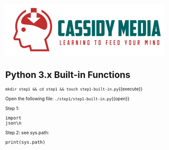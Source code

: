 ![CassidyMedia Logo](./assets/color_logo_no_background.png)
# Python 3.x Built-in Functions
`mkdir step1 && cd step1 && touch step1-built-in.py`{{execute}}

Open the following file: `./step1/step1-built-in.py`{{open}}

Step 1: <pre class="file" data-filename="./step1/step1-built-in.py" data-target="append">import json\n</pre>

Step 2: see sys.path: <pre class="file" data-filename="./step1/step1-built-in.py" data-target="append">print(sys.path)</pre>